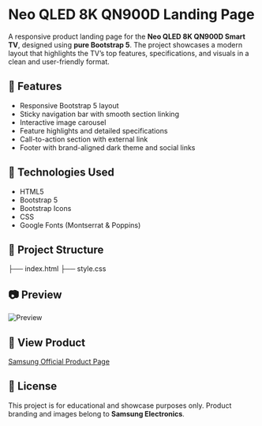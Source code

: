# Neo QLED 8K QN900D Landing Page
A responsive product landing page for the **Neo QLED 8K QN900D Smart TV**, designed using **pure Bootstrap 5**. The project showcases a modern layout that highlights the TV’s top features, specifications, and visuals in a clean and user-friendly format.

## 📌 Features
- Responsive Bootstrap 5 layout
- Sticky navigation bar with smooth section linking
- Interactive image carousel
- Feature highlights and detailed specifications
- Call-to-action section with external link
- Footer with brand-aligned dark theme and social links

## 🔧 Technologies Used
- HTML5
- Bootstrap 5
- Bootstrap Icons
- CSS
- Google Fonts (Montserrat & Poppins)

## 📂 Project Structure
├── index.html
├── style.css


## 📷 Preview
![Preview]([https://images.samsung.com/is/image/samsung/p6pim/ph/qa85qn900dgxxp/gallery/ph-qled-qn900d-qa85qn900dgxxp-540974214?$684_547_JPG$](https://jomscasti.github.io/smart-tv-showcase))

## 🛒 View Product
[Samsung Official Product Page](https://www.samsung.com/ph/tvs/qled-tv/qn900d-85-inch-neo-qled-8k-tizen-os-smart-tv-qa85qn900dgxxp/)

## 📄 License
This project is for educational and showcase purposes only. Product branding and images belong to **Samsung Electronics**.

